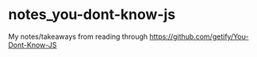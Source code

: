 # notes_you-dont-know-js
My notes/takeaways from reading through https://github.com/getify/You-Dont-Know-JS
